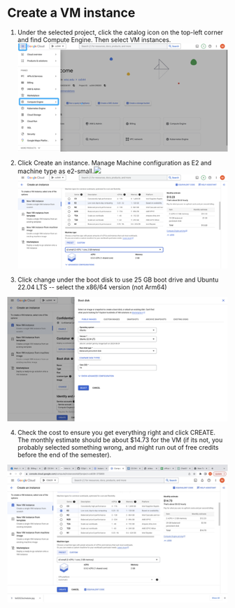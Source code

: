 # Create a VM instance

1. Under the selected project, click the catalog icon on the top-left corner and find Compute Engine. Then select VM instances.<img src="img/computeEngine.jpg" width=600>

2. Click Create an instance. Manage Machine configuration as E2 and machine type as e2-small.<img src="img/1.jpg" width=600> <img src="img/2.jpg" width=600>

3. Click change under the boot disk to use 25 GB boot drive and Ubuntu 22.04 LTS -- select the x86/64 version (not Arm64)
 <img src="img/3.jpg" width=600>

4. Check the cost to ensure you get everything right and click CREATE. The monthly estimate should be about $14.73 for the VM (if its not, you probably selected something wrong, and might run out of free credits before the end of the semester).
<img src="img/4.jpg" width=600>
